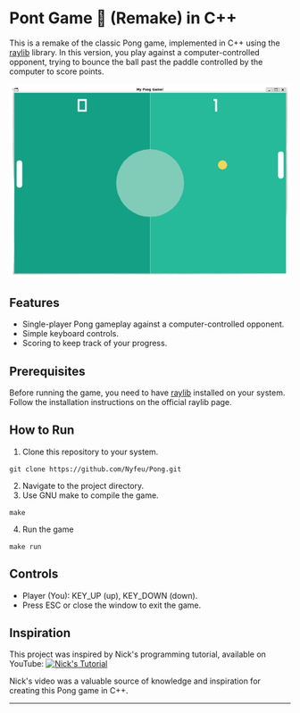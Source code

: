 # Pont Game 🏓 (Remake) in C++

This is a remake of the classic Pong game, implemented in C++ using the [raylib](https://www.raylib.com/) library. In this version, you play against a computer-controlled opponent, trying to bounce the ball past the paddle controlled by the computer to score points.

![Game Screenshot](assets/pong.png)

## Features

- Single-player Pong gameplay against a computer-controlled opponent.
- Simple keyboard controls.
- Scoring to keep track of your progress.

## Prerequisites

Before running the game, you need to have [raylib](https://www.raylib.com/) installed on your system. Follow the installation instructions on the official raylib page.

## How to Run

1. Clone this repository to your system.
```
git clone https://github.com/Nyfeu/Pong.git
```
2. Navigate to the project directory.
3. Use GNU make to compile the game.
```
make
```
4. Run the game
```
make run
```

## Controls

- Player (You): KEY_UP (up), KEY_DOWN (down).
- Press ESC or close the window to exit the game.


## Inspiration

This project was inspired by Nick's programming tutorial, available on YouTube:
[![Nick's Tutorial](https://img.youtube.com/vi/VLJlTaFvHo4/0.jpg)](https://www.youtube.com/watch?v=VLJlTaFvHo4)

Nick's video was a valuable source of knowledge and inspiration for creating this Pong game in C++.

***